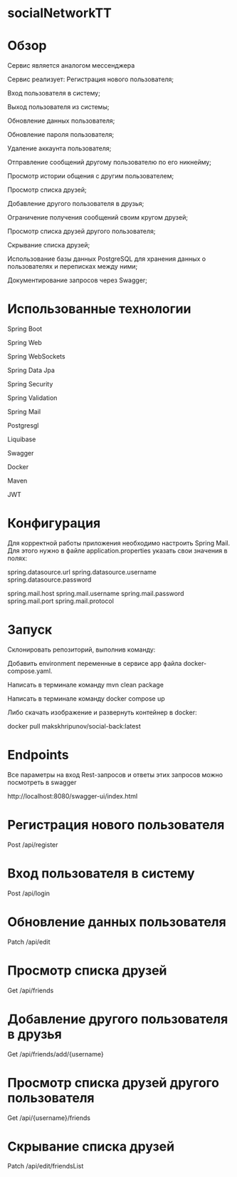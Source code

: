 # socialNetworkTT
# Обзор
Сервис является аналогом мессенджера

Cервис реализует:
Регистрация нового пользователя;

Вход пользователя в систему;

Выход пользователя из системы;

Обновление данных пользователя;

Обновление пароля пользователя;

Удаление аккаунта пользователя;

Отправление сообщений другому пользователю по его никнейму;

Просмотр истории общения с другим пользователем;

Просмотр списка друзей;

Добавление другого пользователя в друзья;

Ограничение получения сообщений своим кругом друзей;

Просмотр списка друзей другого пользователя;

Скрывание списка друзей;

Использование базы данных PostgreSQL для хранения данных о пользователях и переписках между ними;

Документирование запросов через Swagger;

# Использованные технологии
Spring Boot

Spring Web

Spring WebSockets

Spring Data Jpa

Spring Security

Spring Validation

Spring Mail

Postgresgl

Liquibase

Swagger

Docker

Maven

JWT

# Конфигурация
Для корректной работы приложения необходимо настроить Spring Mail. Для этого нужно в файле application.properties указать свои значения в полях:

spring.datasource.url
spring.datasource.username
spring.datasource.password

spring.mail.host
spring.mail.username
spring.mail.password
spring.mail.port
spring.mail.protocol

# Запуск
Склонировать репозиторий, выполнив команду: 

Добавить environment переменные в сервисе app файла docker-compose.yaml.

Написать в терминале команду mvn clean package

Написать в терминале команду docker compose up

Либо скачать изображение и развернуть контейнер в docker:

docker pull makskhripunov/social-back:latest

# Endpoints
Все параметры на вход Rest-запросов и ответы этих запросов можно посмотреть в swagger

http://localhost:8080/swagger-ui/index.html

# Регистрация нового пользователя
Post /api/register

# Вход пользователя в систему
Post /api/login

# Обновление данных пользователя
Patch /api/edit

# Просмотр списка друзей
Get /api/friends

# Добавление другого пользователя в друзья
Get /api/friends/add/{username}

# Просмотр списка друзей другого пользователя
Get /api/{username}/friends

# Скрывание списка друзей
Patch /api/edit/friendsList
